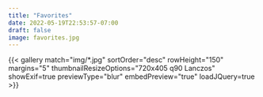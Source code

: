 ```yaml
---
title: "Favorites"
date: 2022-05-19T22:53:57-07:00
draft: false
image: favorites.jpg
---
```


<!--more-->

{{< gallery match="img/*.jpg" sortOrder="desc" rowHeight="150" margins="5" thumbnailResizeOptions="720x405 q90 Lanczos" showExif=true previewType="blur" embedPreview="true" loadJQuery=true >}}